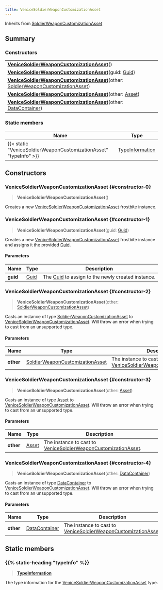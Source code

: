 ```yaml
---
title: VeniceSoldierWeaponCustomizationAsset
---
```


Inherits from [SoldierWeaponCustomizationAsset](/vext/ref/fb/soldierweaponcustomizationasset)

## Summary

### Constructors

|  |
| --- |
| **[VeniceSoldierWeaponCustomizationAsset](#constructor-0)**() |
| **[VeniceSoldierWeaponCustomizationAsset](#constructor-1)**(guid: [Guid](/vext/ref/shared/type/guid)) |
| **[VeniceSoldierWeaponCustomizationAsset](#constructor-2)**(other: [SoldierWeaponCustomizationAsset](/vext/ref/fb/soldierweaponcustomizationasset)) |
| **[VeniceSoldierWeaponCustomizationAsset](#constructor-3)**(other: [Asset](/vext/ref/fb/asset)) |
| **[VeniceSoldierWeaponCustomizationAsset](#constructor-4)**(other: [DataContainer](/vext/ref/shared/type/datacontainer)) |

### Static members

| Name | Type |
| ---- | ---- |
| {{< static "VeniceSoldierWeaponCustomizationAsset" "typeInfo" >}} | [TypeInformation](/vext/ref/shared/type/typeinformation) |

## Constructors

### VeniceSoldierWeaponCustomizationAsset {#constructor-0}

> **VeniceSoldierWeaponCustomizationAsset**()

Creates a new [VeniceSoldierWeaponCustomizationAsset](/vext/ref/fb/venicesoldierweaponcustomizationasset) frostbite instance.

### VeniceSoldierWeaponCustomizationAsset {#constructor-1}

> **VeniceSoldierWeaponCustomizationAsset**(guid: [Guid](/vext/ref/shared/type/guid))

Creates a new [VeniceSoldierWeaponCustomizationAsset](/vext/ref/fb/venicesoldierweaponcustomizationasset) frostbite instance and assigns it the provided [Guid](/vext/ref/shared/type/guid).

#### Parameters

| Name | Type | Description |
| ---- | ---- | ----------- |
| **guid** | [Guid](/vext/ref/shared/type/guid) | The [Guid](/vext/ref/shared/type/guid) to assign to the newly created instance. |

### VeniceSoldierWeaponCustomizationAsset {#constructor-2}

> **VeniceSoldierWeaponCustomizationAsset**(other: [SoldierWeaponCustomizationAsset](/vext/ref/fb/soldierweaponcustomizationasset))

Casts an instance of type [SoldierWeaponCustomizationAsset](/vext/ref/fb/soldierweaponcustomizationasset) to [VeniceSoldierWeaponCustomizationAsset](/vext/ref/fb/venicesoldierweaponcustomizationasset). Will throw an error when trying to cast from an unsupported type.

#### Parameters

| Name | Type | Description |
| ---- | ---- | ----------- |
| **other** | [SoldierWeaponCustomizationAsset](/vext/ref/fb/soldierweaponcustomizationasset) | The instance to cast to [VeniceSoldierWeaponCustomizationAsset](/vext/ref/fb/venicesoldierweaponcustomizationasset). |

### VeniceSoldierWeaponCustomizationAsset {#constructor-3}

> **VeniceSoldierWeaponCustomizationAsset**(other: [Asset](/vext/ref/fb/asset))

Casts an instance of type [Asset](/vext/ref/fb/asset) to [VeniceSoldierWeaponCustomizationAsset](/vext/ref/fb/venicesoldierweaponcustomizationasset). Will throw an error when trying to cast from an unsupported type.

#### Parameters

| Name | Type | Description |
| ---- | ---- | ----------- |
| **other** | [Asset](/vext/ref/fb/asset) | The instance to cast to [VeniceSoldierWeaponCustomizationAsset](/vext/ref/fb/venicesoldierweaponcustomizationasset). |

### VeniceSoldierWeaponCustomizationAsset {#constructor-4}

> **VeniceSoldierWeaponCustomizationAsset**(other: [DataContainer](/vext/ref/shared/type/datacontainer))

Casts an instance of type [DataContainer](/vext/ref/shared/type/datacontainer) to [VeniceSoldierWeaponCustomizationAsset](/vext/ref/fb/venicesoldierweaponcustomizationasset). Will throw an error when trying to cast from an unsupported type.

#### Parameters

| Name | Type | Description |
| ---- | ---- | ----------- |
| **other** | [DataContainer](/vext/ref/shared/type/datacontainer) | The instance to cast to [VeniceSoldierWeaponCustomizationAsset](/vext/ref/fb/venicesoldierweaponcustomizationasset). |

## Static members

### {{% static-heading "typeInfo" %}}

> **[TypeInformation](/vext/ref/shared/type/typeinformation)**

The type information for the [VeniceSoldierWeaponCustomizationAsset](/vext/ref/fb/venicesoldierweaponcustomizationasset) type.

